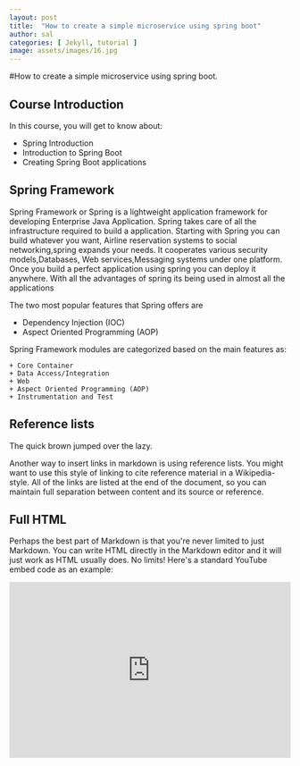 ```yaml
---
layout: post
title:  "How to create a simple microservice using spring boot"
author: sal
categories: [ Jekyll, tutorial ]
image: assets/images/16.jpg
---
```


#How to create a simple microservice using spring boot.


## Course Introduction

In this course, you will get to know about:

+ Spring Introduction
+ Introduction to Spring Boot
+ Creating Spring Boot applications


## Spring Framework

Spring Framework or Spring is a lightweight application framework for developing Enterprise Java Application.
Spring takes care of all the infrastructure required to build a application.
Starting with Spring you can build whatever you want, Airline reservation systems to social networking,spring expands your needs.
It cooperates various security models,Databases, Web services,Messaging systems under one platform.
Once you build a perfect application using spring you can deploy it anywhere.
With all the advantages of spring its being used in almost all the applications 

The two most popular features that Spring offers are

+ Dependency Injection (IOC)
+ Aspect Oriented Programming (AOP)

Spring Framework modules are categorized based on the main features as:
 
 	+ Core Container
 	+ Data Access/Integration
 	+ Web
 	+ Aspect Oriented Programming (AOP)
 	+ Instrumentation and Test

## Reference lists

The quick brown jumped over the lazy.

Another way to insert links in markdown is using reference lists. You might want to use this style of linking to cite reference material in a Wikipedia-style. All of the links are listed at the end of the document, so you can maintain full separation between content and its source or reference.

## Full HTML

Perhaps the best part of Markdown is that you're never limited to just Markdown. You can write HTML directly in the Markdown editor and it will just work as HTML usually does. No limits! Here's a standard YouTube embed code as an example:

<p><iframe style="width:100%;" height="315" src="https://www.youtube.com/embed/Cniqsc9QfDo?rel=0&amp;showinfo=0" frameborder="0" allowfullscreen></iframe></p>